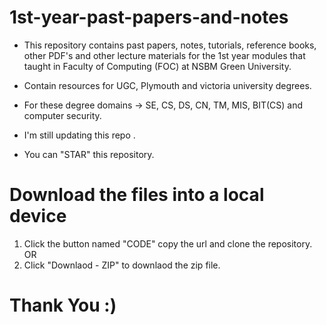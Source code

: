 # 1st-year-past-papers-and-notes
- This repository contains past papers, notes, tutorials, reference books, other PDF's and other lecture materials for the 1st year modules that taught in Faculty of Computing (FOC) at NSBM Green University.
- Contain resources for UGC, Plymouth and victoria university degrees.
- For these degree domains -> SE, CS, DS, CN, TM, MIS, BIT(CS) and computer security.

- I'm still updating this repo . 
- You can "STAR" this repository.

# Download the files into a local device
1) Click the button named "CODE" copy the url and clone the repository. OR
2) Click "Downlaod - ZIP" to downlaod the zip file.

# Thank You :)
